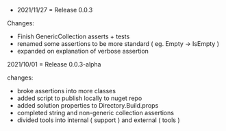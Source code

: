 * 2021/11/27 = Release 0.0.3

Changes:
* Finish GenericCollection asserts + tests
* renamed some assertions to be more standard ( eg.  Empty -> IsEmpty )
* expanded on explanation of verbose assertion


2021/10/01 = Release 0.0.3-alpha

changes:
* broke assertions into more classes
* added script to publish locally to nuget repo
* added solution properties to Directory.Build.props
* completed string and non-generic collection assertions
* divided tools into internal ( support ) and external ( tools )